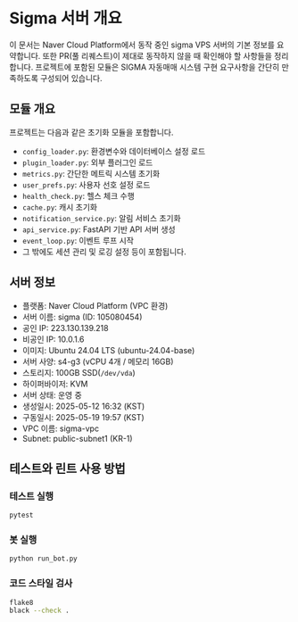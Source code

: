 # Sigma 서버 개요

이 문서는 Naver Cloud Platform에서 동작 중인 sigma VPS 서버의 기본 정보를 요약합니다. 또한 PR(풀 리퀘스트)이 제대로 동작하지 않을 때 확인해야 할 사항들을 정리합니다. 프로젝트에 포함된 모듈은 SIGMA 자동매매 시스템 구현 요구사항을 간단히 만족하도록 구성되어 있습니다.

## 모듈 개요

프로젝트는 다음과 같은 초기화 모듈을 포함합니다.

- `config_loader.py`: 환경변수와 데이터베이스 설정 로드
- `plugin_loader.py`: 외부 플러그인 로드
- `metrics.py`: 간단한 메트릭 시스템 초기화
- `user_prefs.py`: 사용자 선호 설정 로드
- `health_check.py`: 헬스 체크 수행
- `cache.py`: 캐시 초기화
- `notification_service.py`: 알림 서비스 초기화
- `api_service.py`: FastAPI 기반 API 서버 생성
- `event_loop.py`: 이벤트 루프 시작
- 그 밖에도 세션 관리 및 로깅 설정 등이 포함됩니다.

## 서버 정보

- 플랫폼: Naver Cloud Platform (VPC 환경)
- 서버 이름: sigma (ID: 105080454)
- 공인 IP: 223.130.139.218
- 비공인 IP: 10.0.1.6
- 이미지: Ubuntu 24.04 LTS (ubuntu-24.04-base)
- 서버 사양: s4-g3 (vCPU 4개 / 메모리 16GB)
- 스토리지: 100GB SSD(`/dev/vda`)
- 하이퍼바이저: KVM
- 서버 상태: 운영 중
- 생성일시: 2025-05-12 16:32 (KST)
- 구동일시: 2025-05-19 19:57 (KST)
- VPC 이름: sigma-vpc
- Subnet: public-subnet1 (KR-1)




## 테스트와 린트 사용 방법

### 테스트 실행
```bash
pytest
```

### 봇 실행
```bash
python run_bot.py
```

### 코드 스타일 검사
```bash
flake8
black --check .
```

